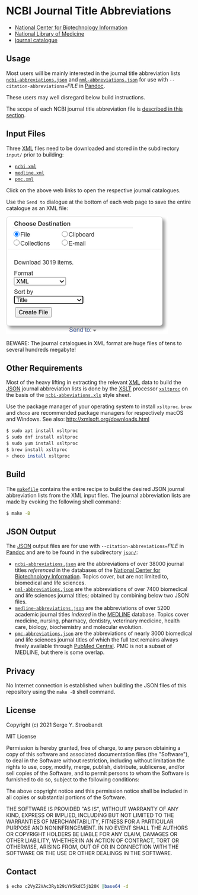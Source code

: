# NCBI Journal Title Abbreviations

- [National Center for Biotechnology Information][ncbi]
- [National Library of Medicine][nlm]
- [journal catalogue](https://www.ncbi.nlm.nih.gov/nlmcatalog/journals)


## Usage

Most users will be mainly interested in the journal title abbreviation lists
[`ncbi-abbreviations.json`][ncbi.json] and  [`nml-abbreviations.json`][nml.json]
for use with `--citation-abbreviations=`_FILE_ in [Pandoc][pandoc].

These users may well disregard below build instructions.

The scope of each NCBI journal title abbreviation file is
[described in this section](#json-output).


## Input Files

Three [XML][xml] files need to be downloaded and
stored in the subdirectory `input/` prior to building:

- [`ncbi.xml`](https://www.ncbi.nlm.nih.gov/nlmcatalog/?term=ncbijournals)
- [`medline.xml`](https://www.ncbi.nlm.nih.gov/nlmcatalog?term=currentlyindexed)
- [`pmc.xml`](https://www.ncbi.nlm.nih.gov/nlmcatalog?term=journalspmc)

Click on the above web links to open the respective journal catalogues.

Use the `Send to` dialogue at the bottom of each web page
to save the entire catalogue as an XML file:

![](screenshot/send_to.png)

BEWARE: The journal catalogues in XML format are huge files of
tens to several hundreds megabyte!


## Other Requirements

Most of the heavy lifting in extracting the relevant [XML][xml] data to build
the [JSON][json] journal abbreviation lists is done by
the [XSLT][xslt] processor [`xsltproc`][xsltproc] on the basis of
the [`ncbi-abbeviations.xls`][ncbi.xsl] style sheet.

Use the package manager of your operating system to install `xsltproc`.
`brew` and `choco` are recommended package managers for
respectively macOS and Windows. See also: <http://xmlsoft.org/downloads.html>

```bash
$ sudo apt install xsltproc
$ sudo dnf install xsltproc
$ sudo yum install xsltproc
$ brew install xsltproc
> choco install xsltproc
```


## Build

The [`makefile`](../../../blob/master/ncbi/makefile) contains the entire recipe
to build the desired JSON journal abbreviation lists from the XML input files.
The journal abbreviation lists are made by evoking the following shell command:

```bash
$ make -B
```


## JSON Output

The [JSON][json] output files are
for use with `--citation-abbreviations=`_FILE_ in [Pandoc][pandoc] and
are to be found in the subdirectory [`json/`](../../../blob/master/ncbi/json/):

- [`ncbi-abbreviations.json`][ncbi.json] are the abbreviations of over 38000
  journal titles _referenced_ in the databases of
  the [National Center for Biotechnology Information][ncbi].
  Topics cover, but are not limited to, biomedical and life sciences.
- [`nml-abbreviations.json`][nml.json] are the abbreviations of over 7400
  biomedical and life sciences journal titles;
  obtained by combining below two JSON files.
- [`medline-abbreviations.json`][medline.json] are the abbreviations of over
  5200 academic journal titles _indexed_ in the [MEDLINE][medline] database.
  Topics cover medicine, nursing, pharmacy, dentistry, veterinary medicine,
  health care, biology, biochemistry and molecular evolution.
- [`pmc-abbreviations.json`][pmc.json] are the abbreviations of nearly 3000
  biomedical and life sciences journal titles of which the full text remains
  always freely available through [PubMed Central][pmc].
  PMC is not a subset of MEDLINE, but there is some overlap.


## Privacy

No Internet connection is established when building the JSON files
of this repository using the `make -B` shell command.


## License

Copyright (c) 2021 Serge Y. Stroobandt

MIT License

Permission is hereby granted, free of charge, to any person obtaining a copy
of this software and associated documentation files (the "Software"), to deal
in the Software without restriction, including without limitation the rights
to use, copy, modify, merge, publish, distribute, sublicense, and/or sell
copies of the Software, and to permit persons to whom the Software is
furnished to do so, subject to the following conditions:

The above copyright notice and this permission notice shall be included in all
copies or substantial portions of the Software.

THE SOFTWARE IS PROVIDED "AS IS", WITHOUT WARRANTY OF ANY KIND, EXPRESS OR
IMPLIED, INCLUDING BUT NOT LIMITED TO THE WARRANTIES OF MERCHANTABILITY,
FITNESS FOR A PARTICULAR PURPOSE AND NONINFRINGEMENT. IN NO EVENT SHALL THE
AUTHORS OR COPYRIGHT HOLDERS BE LIABLE FOR ANY CLAIM, DAMAGES OR OTHER
LIABILITY, WHETHER IN AN ACTION OF CONTRACT, TORT OR OTHERWISE, ARISING FROM,
OUT OF OR IN CONNECTION WITH THE SOFTWARE OR THE USE OR OTHER DEALINGS IN THE
SOFTWARE.


## Contact

```bash
$ echo c2VyZ2VAc3Ryb29iYW5kdC5jb20K |base64 -d
```


[nlm]:     https://en.wikipedia.org/wiki/United_States_National_Library_of_Medicine
[ncbi]:    https://en.wikipedia.org/wiki/National_Center_for_Biotechnology_Information
[medline]: https://en.wikipedia.org/wiki/MEDLINE
[pmc]:     https://en.wikipedia.org/wiki/PubMed_Central

[pandoc]:   https://pandoc.org/MANUAL.html#specifying-a-citation-style
[xml]:      https://en.wikipedia.org/wiki/XML
[xslt]:     https://en.wikipedia.org/wiki/XSLT
[xsltproc]: https://en.wikipedia.org/wiki/Libxslt
[ncbi.xsl]: ../../../blob/master/ncbi/xsl/ncbi-abbreviations.xsl

[json]:         https://en.wikipedia.org/wiki/JSON
[ncbi.json]:    ../../../blob/master/ncbi/json/ncbi-abbreviations.json
[medline.json]: ../../../blob/master/ncbi/json/medline-abbreviations.json
[pmc.json]:     ../../../blob/master/ncbi/json/pmc-abbreviations.json
[nml.json]:     ../../../blob/master/ncbi/json/nml-abbreviations.json
